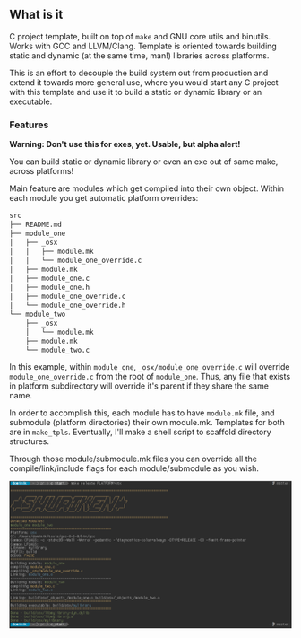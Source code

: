 ## What is it

C project template, built on top of `make` and GNU core utils and binutils. 
Works with GCC and LLVM/Clang. Template is oriented towards building 
static and dynamic (at the same time, man!) libraries across platforms. 

This is an effort to decouple the build system out from production and 
extend it towards more general use, where you would start any C project with 
this template and use it to build a static or dynamic library or an executable. 

### Features

__Warning: Don't use this for exes, yet. Usable, but alpha alert!__

You can build static or dynamic library or even an exe out of same make, across platforms!

Main feature are modules which get compiled into their own object. 
Within each module you get automatic platform overrides: 

```
src
├── README.md
├── module_one
│   ├── _osx
│   │   ├── module.mk
│   │   └── module_one_override.c
│   ├── module.mk
│   ├── module_one.c
│   ├── module_one.h
│   ├── module_one_override.c
│   └── module_one_override.h
└── module_two
    ├── _osx
    │   └── module.mk
    ├── module.mk
    └── module_two.c
```

In this example, within `module_one`, `_osx/module_one_override.c` will override 
`module_one_override.c` from the root of `module_one`. Thus, any file that exists 
in platform subdirectory will override it's parent if they share the same name. 

In order to accomplish this, each module has to have `module.mk` file, 
and submodule (platform directories) their own module.mk. Templates for both are in 
`make_tpls`. Eventually, I'll make a shell script to scaffold directory structures. 

Through those module/submodule.mk files you can override all the compile/link/include 
flags for each module/submodule as you wish.

![alt text](https://raw.githubusercontent.com/Keyframe/c_start/master/screenshot.png)
